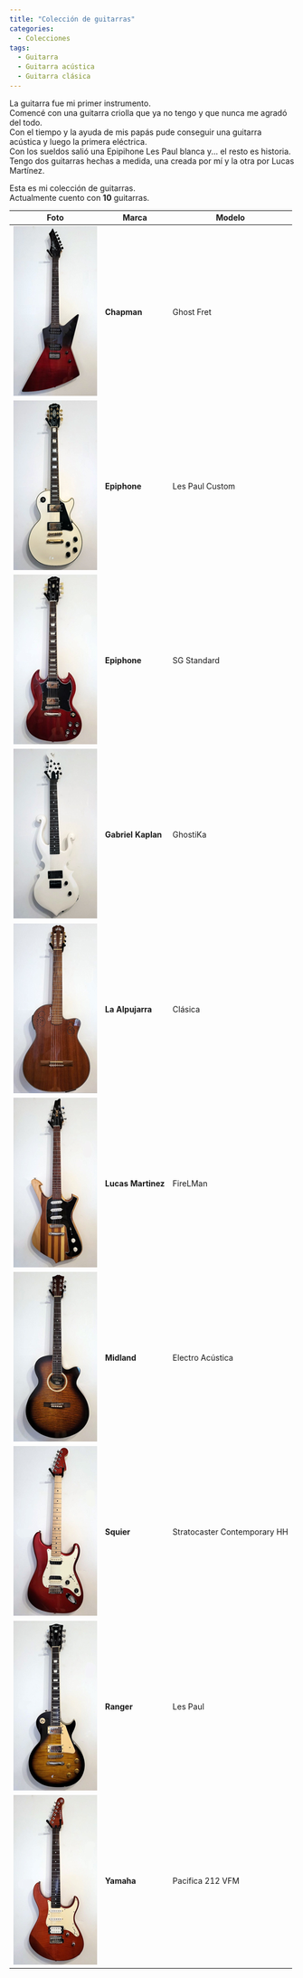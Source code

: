 ```yaml
---
title: "Colección de guitarras"
categories:
  - Colecciones
tags:
  - Guitarra
  - Guitarra acústica
  - Guitarra clásica
---
```


La guitarra fue mi primer instrumento.  
Comencé con una guitarra criolla que ya no tengo y que nunca me agradó del todo.  
Con el tiempo y la ayuda de mis papás pude conseguir una guitarra acústica y luego la primera eléctrica.  
Con los sueldos salió una Epipihone Les Paul blanca y... el resto es historia.  
Tengo dos guitarras hechas a medida, una creada por mí y la otra por Lucas Martínez.

Esta es mi colección de guitarras.  
Actualmente cuento con **10** guitarras.  

| Foto                                                                  | Marca              | Modelo                       |
| --------------------------------------------------------------------- | ------------------ | ---------------------------- |
| ![Guitarra](/assets/images/coleccion-guitarras/chapman.jpg)           | **Chapman**        | Ghost Fret                   |
| ![Guitarra](/assets/images/coleccion-guitarras/epiphone-les-paul.jpg) | **Epiphone**       | Les Paul Custom              |
| ![Guitarra](/assets/images/coleccion-guitarras/epiphone-sg.jpg)       | **Epiphone**       | SG Standard                  |
| ![Guitarra](/assets/images/coleccion-guitarras/gfk-ghostika.jpg)      | **Gabriel Kaplan** | GhostiKa                     |
| ![Guitarra](/assets/images/coleccion-guitarras/la-alpujarra.jpg)      | **La Alpujarra**   | Clásica                      |
| ![Guitarra](/assets/images/coleccion-guitarras/lm-fireman.jpg)        | **Lucas Martinez** | FireLMan                     |
| ![Guitarra](/assets/images/coleccion-guitarras/midland.jpg)           | **Midland**        | Electro Acústica             |
| ![Guitarra](/assets/images/coleccion-guitarras/squier-strato.jpg)     | **Squier**         | Stratocaster Contemporary HH |
| ![Guitarra](/assets/images/coleccion-guitarras/ranger.jpg)            | **Ranger**         | Les Paul                     |
| ![Guitarra](/assets/images/coleccion-guitarras/yamaha-pac.jpg)        | **Yamaha**         | Pacifica 212 VFM             |
